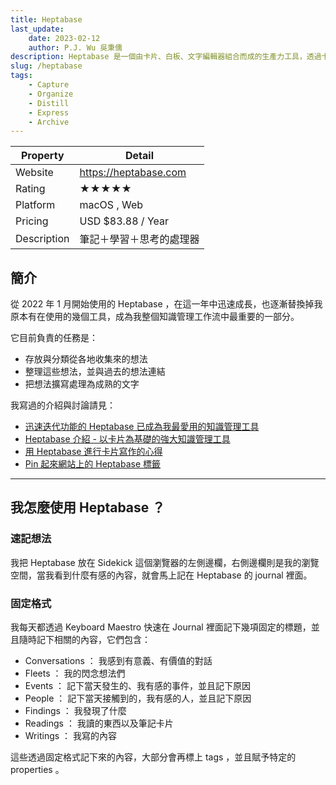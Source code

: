 ```yaml
---
title: Heptabase
last_update: 
    date: 2023-02-12
    author: P.J. Wu 吳秉儒
description: Heptabase 是一個由卡片、白板、文字編輯器組合而成的生產力工具，透過卡片這個最小層級的單位串連起不同的內容，無論是知識、想法、筆記都可以在上面輕易地組織並建立關聯性
slug: /heptabase
tags:
    - Capture
    - Organize
    - Distill
    - Express
    - Archive
---
```


| Property | Detail |
| --- | --- |
| Website | <https://heptabase.com> |
| Rating | ★★★★★ |
| Platform | macOS , Web |
| Pricing | USD $83.88 / Year |
| Description | 筆記＋學習＋思考的處理器 |


## 簡介
從 2022 年 1 月開始使用的 Heptabase ，在這一年中迅速成長，也逐漸替換掉我原本有在使用的幾個工具，成為我整個知識管理工作流中最重要的一部分。

它目前負責的任務是：

- 存放與分類從各地收集來的想法
- 整理這些想法，並與過去的想法連結
- 把想法擴寫處理為成熟的文字

我寫過的介紹與討論請見：

- [迅速迭代功能的 Heptabase 已成為我最愛用的知識管理工具](https://pinchlime.com/blog/heptabase-has-already-become-my-favorite-pkm-tool/)
- [Heptabase 介紹 - 以卡片為基礎的強大知識管理工具](https://pinchlime.com/2022/02/27/heptabase-introduction/)
- [用 Heptabase 進行卡片寫作的心得](https://pinchlime.com/2022/03/07/implementing-zettelkasten-in-heptabase/)
- [Pin 起來網站上的 Heptabase 標籤](https://pinchlime.com/tags/heptabase/)

---

## 我怎麼使用 Heptabase ？

### 速記想法
我把 Heptabase 放在 Sidekick 這個瀏覽器的左側邊欄，右側邊欄則是我的瀏覽空間，當我看到什麼有感的內容，就會馬上記在 Heptabase 的 journal 裡面。

### 固定格式
我每天都透過 Keyboard Maestro 快速在 Journal 裡面記下幾項固定的標題，並且隨時記下相關的內容，它們包含：
- Conversations ： 我感到有意義、有價值的對話
- Fleets ： 我的閃念想法們
- Events ： 記下當天發生的、我有感的事件，並且記下原因
- People ： 記下當天接觸到的，我有感的人，並且記下原因
- Findings ： 我發現了什麼
- Readings ： 我讀的東西以及筆記卡片
- Writings ： 我寫的內容

這些透過固定格式記下來的內容，大部分會再標上 tags ，並且賦予特定的 properties 。